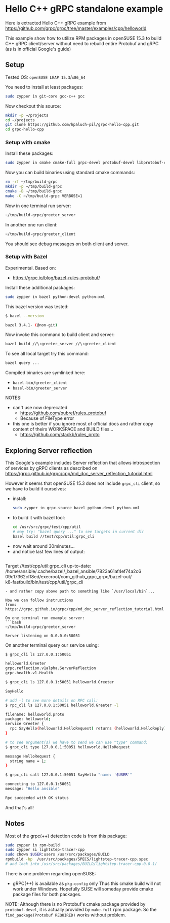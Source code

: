 # Hello C++ gRPC standalone example

Here is extracted Hello C++ gRPC example
from https://github.com/grpc/grpc/tree/master/examples/cpp/helloworld

This example show how to utilize RPM packages in openSUSE 15.3 to
build C++ gRPC client/server without need
to rebuild entire Protobuf and gRPC (as is in official Google's guide)

## Setup

Tested OS: `openSUSE LEAP 15.3`/`x86_64`

You need to install at least packages:
```bash
sudo zypper in git-core gcc-c++ gcc
```
Now checkout this source:
```bash
mkdir -p ~/projects
cd ~/projects
git clone https://github.com/hpaluch-pil/grpc-hello-cpp.git
cd grpc-hello-cpp
```

### Setup with cmake

Install these packages:
```bash
sudo zypper in cmake cmake-full grpc-devel protobuf-devel libprotobuf-c-devel
```

Now you can build binaries using standard cmake commands:
```bash
rm -rf ~/tmp/build-grpc
mkdir -p ~/tmp/build-grpc
cmake -B ~/tmp/build-grpc
make -C ~/tmp/build-grpc VERBOSE=1
```
Now in one terminal run server:
```bash
~/tmp/build-grpc/greeter_server
```
In another one run client:
```bash
~/tmp/build-grpc/greeter_client
```
You should see debug messages on both client and server.

### Setup with Bazel

Experimental. Based on:
- https://grpc.io/blog/bazel-rules-protobuf/

Install these additional packages:
```bash
sudo zypper in bazel python-devel python-xml
```
This bazel version was tested:
```bash
$ bazel --version

bazel 3.4.1- (@non-git)
```

Now invoke this command to build client and server:
```bash
bazel build //\:greeter_server //\:greeter_client
```
To see all local target try this command:
```bash
bazel query ...
```
Compiled binaries are symlinked here:
- `bazel-bin/greeter_client`
- `bazel-bin/greeter_server`


NOTES:
- can't use now deprecated
  - https://github.com/pubref/rules_protobuf
  - Because of FileType error
- this one is better if you ignore most of official docs and rather
  copy content of theirs WORKSPACE and BUILD files...
  - https://github.com/stackb/rules_proto


## Exploring Server reflection

This Google's example includes Server reflection that
allows introspection of services by gRPC clients as described
on https://grpc.github.io/grpc/cpp/md_doc_server_reflection_tutorial.html

However it seems that openSUSE 15.3 does not include `grpc_cli` client,
so we have to build it ourselves:
- install:
  ```bash
  sudo zypper in grpc-source bazel python-devel python-xml
  ```
- to build it with bazel tool:
  ```bash
  cd /usr/src/grpc/test/cpp/util
  # may try: "bazel query ..." to see targets in current dir
  bazel build //test/cpp/util:grpc_cli 
  ```
- now wait around 30minutes...
- and notice last few lines of output:
  ```
Target //test/cpp/util:grpc_cli up-to-date:
  /home/ansible/.cache/bazel/_bazel_ansible/7823a61af4ef74a2c6\
  09c17362cff8ed/execroot/com_github_grpc_grpc/bazel-out/\
  k8-fastbuild/bin/test/cpp/util/grpc_cli
  ```
- and rather copy above path to something like `/usr/local/bin`...

Now we can follow instructions 
from: https://grpc.github.io/grpc/cpp/md_doc_server_reflection_tutorial.html

On one terminal run example server:
```bash
~/tmp/build-grpc/greeter_server

Server listening on 0.0.0.0:50051
```

On another terminal query our service using:
```bash
$ grpc_cli ls 127.0.0.1:50051

helloworld.Greeter
grpc.reflection.v1alpha.ServerReflection
grpc.health.v1.Health

$ grpc_cli ls 127.0.0.1:50051 helloworld.Greeter

SayHello

# add -l to see more details on RPC call:
$ rpc_cli ls 127.0.0.1:50051 helloworld.Greeter -l

filename: helloworld.proto
package: helloworld;
service Greeter {
  rpc SayHello(helloworld.HelloRequest) returns (helloworld.HelloReply) {}
}

# to see argument(s) we have to send we can use "type" command:
$ grpc_cli type 127.0.0.1:50051 helloworld.HelloRequest

message HelloRequest {
  string name = 1;
}

$ grpc_cli call 127.0.0.1:50051 SayHello "name: '$USER'"

connecting to 127.0.0.1:50051
message: "Hello ansible"

Rpc succeeded with OK status
```

And that's all!


## Notes

Most of the grpc(++) detection code is from this package:
```bash
sudo zypper in rpm-build
sudo zypper si lightstep-tracer-cpp
sudo chown $USER:users /usr/src/packages/BUILD
rpmbuild -bp  /usr/src/packages/SPECS/lightstep-tracer-cpp.spec
# and look into /usr/src/packages/BUILD/lightstep-tracer-cpp-0.8.1/
```

There is one problem regarding openSUSE:
- gRPC(++) is available as `pkg-config` only
Thus this cmake build will not work under Windows. Hopefully
SUSE will someday provide cmake package files for both packages.

NOTE: Although there is no Protobuf's cmake package provided
by `protobuf-devel`, it is actually provided by `make-full` rpm package.
So the `find_package(Protobuf REQUIRED)` works without problem.


